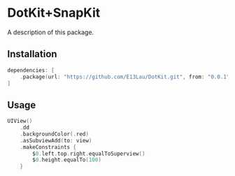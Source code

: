 # DotKit+SnapKit

A description of this package.

## Installation

```swift
dependencies: [
    .package(url: "https://github.com/E13Lau/DotKit.git", from: "0.0.1"),
]
```

## Usage

```swift
UIView()
    .dd
    .backgroundColor(.red)
    .asSubviewAdd(to: view)
    .makeConstraints {
        $0.left.top.right.equalToSuperview()
        $0.height.equalTo(100)
    }
```
